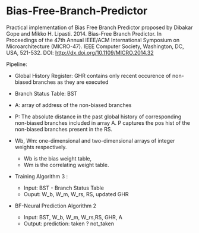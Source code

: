 # Bias-Free-Branch-Predictor
Practical implementation of Bias Free Branch Predictor proposed by Dibakar Gope and Mikko H. Lipasti. 2014. Bias-Free Branch Predictor. In Proceedings of the 47th Annual IEEE/ACM International Symposium on Microarchitecture (MICRO-47). IEEE Computer Society, Washington, DC, USA, 521-532. DOI: http://dx.doi.org/10.1109/MICRO.2014.32



Pipeline:


+ Global History Register: GHR contains only recent occurence of non-biased branches as they are executed

+ Branch Status Table: BST

+ A: array of address of the non-biased branches

+ P: The absolute distance in the past global history of corresponding non-biased branches included in array A. P captures the pos hist of the non-biased branches present in the RS.

+ Wb, Wm: one-dimensional and two-dimensional arrays of integer weights respectively. 
  - Wb is the bias weight table,
  - Wm is the correlating weight table.

+ Training Algorithm 3 :
  - Input:
    BST - Branch Status Table
  - Ouput:
    W_b, W_m, W_rs, RS, updated GHR

+ BF-Neural Prediction Algorithm 2
  - Input:
    BST, W_b, W_m, W_rs,RS, GHR, A
  - Output:
    prediction: taken ? not_taken
